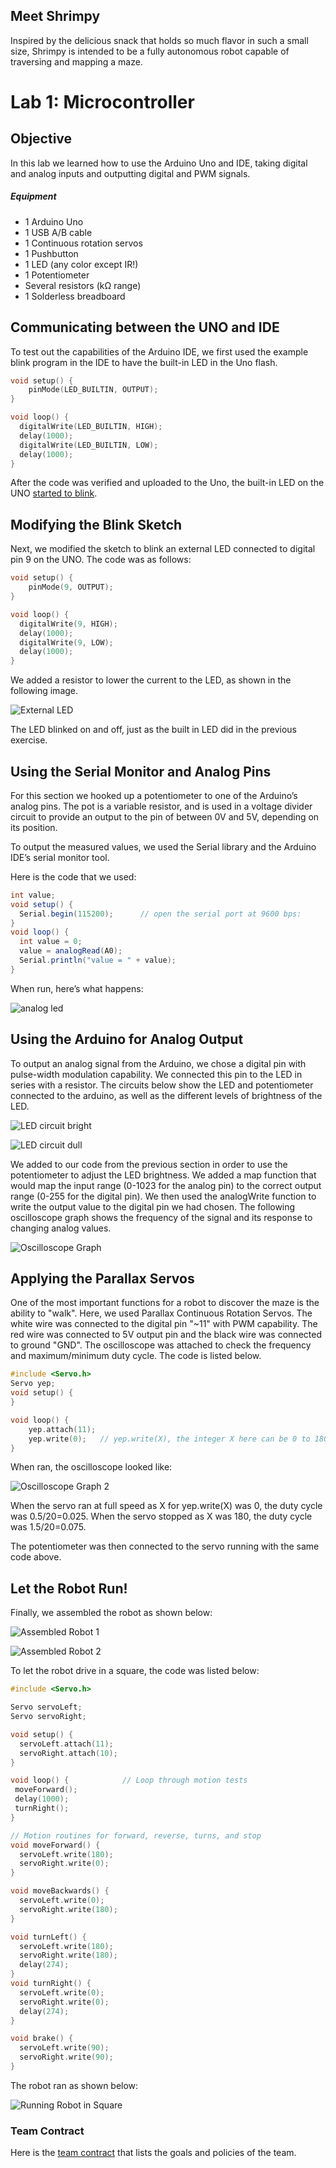 ## Meet Shrimpy

Inspired by the delicious snack that holds so much flavor in such a small size, Shrimpy is intended to be a fully autonomous robot capable of traversing and mapping a maze.

# Lab 1: Microcontroller
## Objective
In this lab we learned how to use the Arduino Uno and IDE, taking digital and analog inputs and outputting digital and PWM signals.

##### Equipment
* 1 Arduino Uno
* 1 USB A/B cable
* 1 Continuous rotation servos
* 1 Pushbutton
* 1 LED (any color except IR!)
* 1 Potentiometer
* Several resistors (kΩ range)
* 1 Solderless breadboard

## Communicating between the UNO and IDE

To test out the capabilities of the Arduino IDE, we first used the example blink program in the IDE to have the built-in LED in the Uno flash. 
```C++
void setup() {
    pinMode(LED_BUILTIN, OUTPUT);
}

void loop() {
  digitalWrite(LED_BUILTIN, HIGH);
  delay(1000);                       
  digitalWrite(LED_BUILTIN, LOW);    
  delay(1000);                       
}
```
After the code was verified and uploaded to the Uno, the built-in LED on the UNO [started to blink]( https://gfycat.com/gifs/detail/DistantBraveBoa).

## Modifying the Blink Sketch

Next, we modified the sketch to blink an external LED connected to digital pin 9 on the UNO. The code was as follows:
```C++
void setup() {
    pinMode(9, OUTPUT);
}

void loop() {
  digitalWrite(9, HIGH);
  delay(1000);                       
  digitalWrite(9, LOW);    
  delay(1000);                       
}
```
We added a resistor to lower the current to the LED, as shown in the following image. 

![External LED](http://i.imgur.com/Rn8bvosm.jpg)

The LED blinked on and off, just as the built in LED did in the previous exercise.


## Using the Serial Monitor and Analog Pins
For this section we hooked up a potentiometer to one of the Arduino’s analog pins. The pot is a variable resistor, and is used in a voltage divider circuit to provide an output to the pin of between 0V and 5V, depending on its position.

To output the measured values, we used the Serial library and the Arduino IDE’s serial monitor tool.

Here is the code that we used:

```Java
int value;
void setup() {
  Serial.begin(115200);      // open the serial port at 9600 bps:
}
void loop() {
  int value = 0;
  value = analogRead(A0);
  Serial.println("value = " + value);
}
```

When run, here’s what happens:

![analog led](https://thumbs.gfycat.com/NegligibleTerrificGreatdane-size_restricted.gif)

## Using the Arduino for Analog Output
To output an analog signal from the Arduino, we chose a digital pin with pulse-width modulation capability. We connected this pin to the LED in series with a resistor. The circuits below show the LED and potentiometer connected to the arduino, as well as the different levels of brightness of the LED. 

![LED circuit bright](http://i.imgur.com/zr5EUwim.jpg)

![LED circuit dull](http://i.imgur.com/QGjNzXPm.jpg)

We added to our code from the previous section in order to use the potentiometer to adjust the LED brightness. We added a map function that would map the input range (0-1023 for the analog pin) to the correct output range (0-255 for the digital pin). We then used the analogWrite function to write the output value to the digital pin we had chosen. The following oscilloscope graph shows the frequency of the signal and its response to changing analog values. 

![Oscilloscope Graph](http://i.imgur.com/QthYOI4m.jpg)

## Applying the Parallax Servos
One of the most important functions for a robot to discover the maze is the ability to "walk". Here, we used Parallax Continuous Rotation Servos. The white wire was connected to the digital pin "~11" with PWM capability. The red wire was connected to 5V output pin and the black wire was connected to ground "GND". The oscilloscope was attached to check the frequency and maximum/minimum duty cycle. The code is listed below.

```C++
#include <Servo.h>
Servo yep;
void setup() {
}

void loop() {
    yep.attach(11);
    yep.write(0);   // yep.write(X), the integer X here can be 0 to 180. If X is 90, the servo will stop. If X is 0 or 180, it will rotate at full speed but in different directions for 0 and 180.
}
```

When ran, the oscilloscope looked like:

![Oscilloscope Graph 2](https://i.imgur.com/B9Udwd5m.jpg)

When the servo ran at full speed as X for yep.write(X) was 0, the duty cycle was 0.5/20=0.025. When the servo stopped as X was 180, the duty cycle was 1.5/20=0.075.

The potentiometer was then connected to the servo running with the same code above.

## Let the Robot Run!
Finally, we assembled the robot as shown below:

![Assembled Robot 1](https://i.imgur.com/vlPUDgfm.jpg)

![Assembled Robot 2](http://i.imgur.com/z1QnSDWm.jpg)

To let the robot drive in a square, the code was listed below:

```C++
#include <Servo.h>

Servo servoLeft;
Servo servoRight;

void setup() { 
  servoLeft.attach(11);
  servoRight.attach(10);
} 

void loop() {            // Loop through motion tests
 moveForward();
 delay(1000);
 turnRight();
}

// Motion routines for forward, reverse, turns, and stop
void moveForward() {
  servoLeft.write(180);
  servoRight.write(0);
}

void moveBackwards() {
  servoLeft.write(0);
  servoRight.write(180);
}

void turnLeft() {
  servoLeft.write(180);
  servoRight.write(180);
  delay(274);
}
void turnRight() {
  servoLeft.write(0);
  servoRight.write(0);
  delay(274);
}

void brake() {
  servoLeft.write(90);
  servoRight.write(90);
}
```

The robot ran as shown below:

![Running Robot in Square](https://thumbs.gfycat.com/BlandRashElk-size_restricted.gif)


### Team Contract
Here is the [team contract](https://docs.google.com/a/cornell.edu/document/d/185qE_biNOK_HIIYWK4v1OBuVsC2TEDHkQdZEg_0X8gM/edit?usp=sharing) that lists the goals and policies of the team.